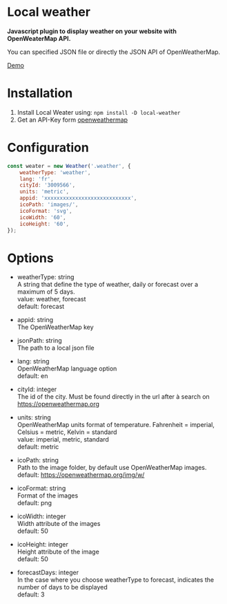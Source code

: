 # Local weather

**Javascript plugin to display weather on your website with OpenWeaterMap API.**

You can specified JSON file or directly the JSON API of OpenWeatherMap.

[Demo](https://stevenmouret.github.io/local-weather/dist/)

# Installation
1. Install Local Weater using: ```npm install -D local-weather```
2. Get an API-Key form [openweathermap](https://openweathermap.org/)

# Configuration
```javascript
const weater = new Weather('.weather', {
    weatherType: 'weather',
    lang: 'fr',
    cityId: '3009566',
    units: 'metric',
    appid: 'xxxxxxxxxxxxxxxxxxxxxxxxxxxx',
    icoPath: 'images/',
    icoFormat: 'svg',
    icoWidth: '60',
    icoHeight: '60',
});
```

# Options

- weatherType: string<br>
  A string that define the type of weather, daily or forecast over a maximum of 5 days.<br>
  value: weather, forecast<br>
  default: forecast

- appid: string<br>
  The OpenWeatherMap key
  
- jsonPath: string<br>
  The path to a local json file
  
- lang: string<br>
  OpenWeatherMap language option<br>
  default: en
  
- cityId: integer<br>
  The id of the city. Must be found directly in the url after à search on https://openweathermap.org

- units: string<br>
  OpenWeatherMap units format of temperature. Fahrenheit = imperial, Celsius = metric, Kelvin = standard<br>
  value: imperial, metric, standard<br>
  default: metric

- icoPath: string<br>
  Path to the image folder, by default use OpenWeatherMap images.<br>
  default: https://openweathermap.org/img/w/
  
- icoFormat: string<br>
  Format of the images<br>
  default: png
  
- icoWidth: integer<br>
  Width attribute of the images<br>
  default: 50
  
- icoHeight: integer<br>
  Height attribute of the image<br>
  default: 50
  
- forecastDays: integer<br>
  In the case where you choose weatherType to forecast, indicates the number of days to be displayed<br>
  default: 3
